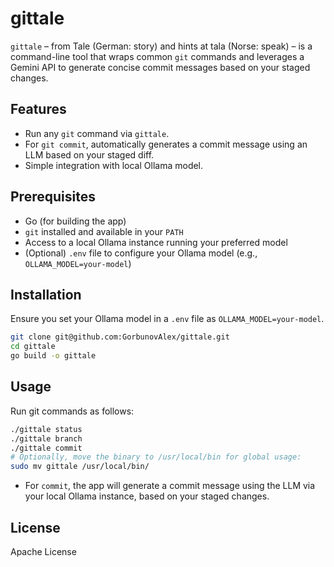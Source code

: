 # gittale

`gittale` – from Tale (German: story) and hints at tala (Norse: speak) – is a command-line tool that wraps common `git` commands and leverages a Gemini API to generate concise commit messages based on your staged changes.

## Features

- Run any `git` command via `gittale`.
- For `git commit`, automatically generates a commit message using an LLM based on your staged diff.
- Simple integration with local Ollama model.

## Prerequisites

- Go (for building the app)
- `git` installed and available in your `PATH`
- Access to a local Ollama instance running your preferred model
- (Optional) `.env` file to configure your Ollama model (e.g., `OLLAMA_MODEL=your-model`)

## Installation

Ensure you set your Ollama model in a `.env` file as `OLLAMA_MODEL=your-model`.

```sh
git clone git@github.com:GorbunovAlex/gittale.git
cd gittale
go build -o gittale
```

## Usage

Run git commands as follows:

```sh
./gittale status
./gittale branch
./gittale commit
# Optionally, move the binary to /usr/local/bin for global usage:
sudo mv gittale /usr/local/bin/
```

- For `commit`, the app will generate a commit message using the LLM via your local Ollama instance, based on your staged changes.

## License

Apache License
